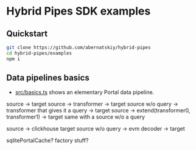 # Hybrid Pipes SDK examples

## Quickstart

```bash
git clone https://github.com/abernatskiy/hybrid-pipes
cd hybrid-pipes/examples
npm i
```

## Data pipelines basics

 - [src/basics.ts](src/basics.ts) shows an elementary Portal data pipeline.

source -> target
source -> transformer -> target
source w/o query -> transformer that gives it a query -> target
source -> extend(transformer0, transformer1) -> target
same with a source w/o a query

source -> clickhouse target
source w/o query -> evm decoder -> target

sqlitePortalCache?
factory stuff?